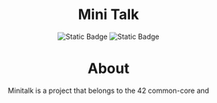 <div align="center">

# Mini Talk

![Static Badge](https://img.shields.io/badge/Score-%3115%2F100-green?style=for-the-badge&logo=42&logoColor=%23000000&labelColor=%2384DCC6&color=%23D6EDFF)
![Static Badge](https://img.shields.io/badge/Language-green?style=for-the-badge&logo=C&logoColor=%23000000&labelColor=%2384DCC6&color=%23D6EDFF)

# About

Minitalk is a project that belongs to the 42 common-core and 

</div>
